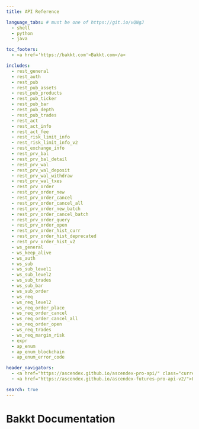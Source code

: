 ```yaml
---
title: API Reference

language_tabs: # must be one of https://git.io/vQNgJ
  - shell
  - python
  - java

toc_footers:
  - <a href='https://bakkt.com'>Bakkt.com</a>

includes:
  - rest_general
  - rest_auth
  - rest_pub
  - rest_pub_assets
  - rest_pub_products
  - rest_pub_ticker
  - rest_pub_bar
  - rest_pub_depth
  - rest_pub_trades
  - rest_act
  - rest_act_info
  - rest_act_fee
  - rest_risk_limit_info
  - rest_risk_limit_info_v2
  - rest_exchange_info
  - rest_prv_bal
  - rest_prv_bal_detail
  - rest_prv_wal
  - rest_prv_wal_deposit
  - rest_prv_wal_withdraw
  - rest_prv_wal_txes
  - rest_prv_order
  - rest_prv_order_new
  - rest_prv_order_cancel
  - rest_prv_order_cancel_all
  - rest_prv_order_new_batch
  - rest_prv_order_cancel_batch
  - rest_prv_order_query
  - rest_prv_order_open
  - rest_prv_order_hist_curr
  - rest_prv_order_hist_deprecated
  - rest_prv_order_hist_v2
  - ws_general
  - ws_keep_alive
  - ws_auth
  - ws_sub
  - ws_sub_level1
  - ws_sub_level2
  - ws_sub_trades
  - ws_sub_bar
  - ws_sub_order
  - ws_req
  - ws_req_level2
  - ws_req_order_place
  - ws_req_order_cancel
  - ws_req_order_cancel_all
  - ws_req_order_open
  - ws_req_trades
  - ws_req_margin_risk
  - expr
  - ap_enum
  - ap_enum_blockchain
  - ap_enum_error_code

header_navigators:
  - <a href="https://ascendex.github.io/ascendex-pro-api/" class="current">Cash/Margin APIs</a>
  - <a href="https://ascendex.github.io/ascendex-futures-pro-api-v2/">Futures APIs</a>

search: true
---
```



# Bakkt Documentation
